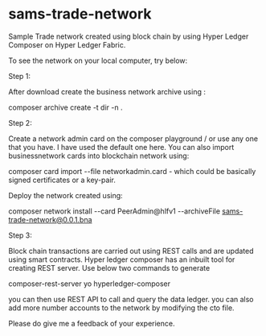 # sams-trade-network
Sample Trade network created using block chain by using Hyper Ledger Composer on Hyper Ledger Fabric.

To see the network on your local computer, try below:


Step 1:

After download create the business network archive using :

composer archive create -t dir -n .

Step 2:

Create a network admin card on the composer playground / or use any one that you have. I have used the default one here.
You can also import businessnetwork cards into blockchain network using:

composer card import --file networkadmin.card - which could be basically signed certificates or a key-pair.

Deploy the network created using:

composer network install --card PeerAdmin@hlfv1 --archiveFile sams-trade-network@0.0.1.bna

Step 3:

Block chain transactions are carried out using REST calls and are updated using smart contracts. Hyper ledger composer has an inbuilt tool for creating REST server. Use below two commands to generate 

composer-rest-server
yo hyperledger-composer

you can then use REST API to call and query the data ledger.
you can also add more number accounts to the network by modifying the cto file. 

Please do give me a feedback of your experience. 










